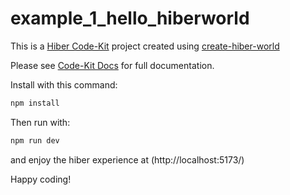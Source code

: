 # example_1_hello_hiberworld

This is a [Hiber Code-Kit](https://github.com/HiberWorld/codekit) project created using [create-hiber-world](https://github.com/HiberWorld/codekit/packages/create-hiber-world)

Please see [Code-Kit Docs](https://hiberworld.github.io/codekit/) for full documentation.

Install with this command:

```bash
npm install
```

Then run with:

```bash
npm run dev
```

and enjoy the hiber experience at
(http://localhost:5173/)

Happy coding!
